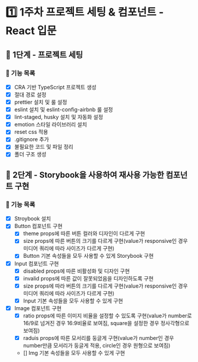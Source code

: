 # 1️⃣ 1주차 프로젝트 세팅 & 컴포넌트 - React 입문
## 🚀 1단계 - 프로젝트 세팅
### 📄 기능 목록
- [x] CRA 기반 TypeScript 프로젝트 생성
- [x] 절대 경로 설정
- [x] prettier 설치 및 룰 설정
- [x] eslint 설치 및 eslint-config-airbnb 룰 설정
- [x] lint-staged, husky 설치 및 자동화 설정
- [x] emotion 스타일 라이브러리 설치
- [x] reset css 적용
- [x] .gitignore 추가
- [x] 불필요한 코드 및 파일 정리
- [x] 폴더 구조 생성

## 🚀 2단계 - Storybook을 사용하여 재사용 가능한 컴포넌트 구현
### 📄 기능 목록
- [x] Stroybook 설치
- [x] Button 컴포넌트 구현
  - [x] theme props에 따른 버튼 컬러와 디자인이 다르게 구현
  - [x] size props에 따른 버튼의 크기를 다르게 구현(value가 responsive인 경우 미디어 쿼리에 따라 사이즈가 다르게 구현)
  - [x] Button 기본 속성들을 모두 사용할 수 있게 Storybook 구현
- [x] Input 컴포넌트 구현
  - [x] disabled props에 따른 비활성화 및 디자인 구현
  - [x] invalid props에 따른 값이 잘못되었음을 디자인하도록 구현
  - [x] size props에 따라 버튼의 크기를 다르게 구현(value가 responsive인 경우 미디어 쿼리에 따라 사이즈가 다르게 구현)
  - [x] Input 기본 속성들을 모두 사용할 수 있게 구현
- [x] Image 컴포넌트 구현
  - [x] ratio props에 따른 이미지 비율을 설정할 수 있도록 구현(value가 number로 16/9로 넘겨진 경우 16:9비율로 보여짐, square을 설정한 경우 정사각형으로 보여짐)
  - [x] raduis props에 따른 모서리를 둥글게 구현(value가 number인 경우 number만큼 모서리가 둥글게 적용, circle인 경우 원형으로 보여짐)
  - [] Img 기본 속성들을 모두 사용할 수 있게 구현
